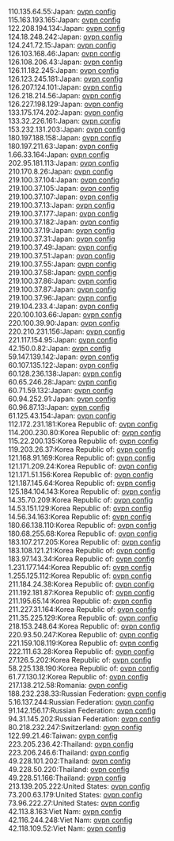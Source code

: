 110.135.64.55:Japan: [ovpn config](vpn/110_135_64_55.ovpn)  
115.163.193.165:Japan: [ovpn config](vpn/115_163_193_165.ovpn)  
122.208.194.134:Japan: [ovpn config](vpn/122_208_194_134.ovpn)  
124.18.248.242:Japan: [ovpn config](vpn/124_18_248_242.ovpn)  
124.241.72.15:Japan: [ovpn config](vpn/124_241_72_15.ovpn)  
126.103.168.46:Japan: [ovpn config](vpn/126_103_168_46.ovpn)  
126.108.206.43:Japan: [ovpn config](vpn/126_108_206_43.ovpn)  
126.11.182.245:Japan: [ovpn config](vpn/126_11_182_245.ovpn)  
126.123.245.181:Japan: [ovpn config](vpn/126_123_245_181.ovpn)  
126.207.124.101:Japan: [ovpn config](vpn/126_207_124_101.ovpn)  
126.218.214.56:Japan: [ovpn config](vpn/126_218_214_56.ovpn)  
126.227.198.129:Japan: [ovpn config](vpn/126_227_198_129.ovpn)  
133.175.174.202:Japan: [ovpn config](vpn/133_175_174_202.ovpn)  
133.32.226.161:Japan: [ovpn config](vpn/133_32_226_161.ovpn)  
153.232.131.203:Japan: [ovpn config](vpn/153_232_131_203.ovpn)  
180.197.188.158:Japan: [ovpn config](vpn/180_197_188_158.ovpn)  
180.197.211.63:Japan: [ovpn config](vpn/180_197_211_63.ovpn)  
1.66.33.164:Japan: [ovpn config](vpn/1_66_33_164.ovpn)  
202.95.181.113:Japan: [ovpn config](vpn/202_95_181_113.ovpn)  
210.170.8.26:Japan: [ovpn config](vpn/210_170_8_26.ovpn)  
219.100.37.104:Japan: [ovpn config](vpn/219_100_37_104.ovpn)  
219.100.37.105:Japan: [ovpn config](vpn/219_100_37_105.ovpn)  
219.100.37.107:Japan: [ovpn config](vpn/219_100_37_107.ovpn)  
219.100.37.13:Japan: [ovpn config](vpn/219_100_37_13.ovpn)  
219.100.37.177:Japan: [ovpn config](vpn/219_100_37_177.ovpn)  
219.100.37.182:Japan: [ovpn config](vpn/219_100_37_182.ovpn)  
219.100.37.19:Japan: [ovpn config](vpn/219_100_37_19.ovpn)  
219.100.37.31:Japan: [ovpn config](vpn/219_100_37_31.ovpn)  
219.100.37.49:Japan: [ovpn config](vpn/219_100_37_49.ovpn)  
219.100.37.51:Japan: [ovpn config](vpn/219_100_37_51.ovpn)  
219.100.37.55:Japan: [ovpn config](vpn/219_100_37_55.ovpn)  
219.100.37.58:Japan: [ovpn config](vpn/219_100_37_58.ovpn)  
219.100.37.86:Japan: [ovpn config](vpn/219_100_37_86.ovpn)  
219.100.37.87:Japan: [ovpn config](vpn/219_100_37_87.ovpn)  
219.100.37.96:Japan: [ovpn config](vpn/219_100_37_96.ovpn)  
219.104.233.4:Japan: [ovpn config](vpn/219_104_233_4.ovpn)  
220.100.103.66:Japan: [ovpn config](vpn/220_100_103_66.ovpn)  
220.100.39.90:Japan: [ovpn config](vpn/220_100_39_90.ovpn)  
220.210.231.156:Japan: [ovpn config](vpn/220_210_231_156.ovpn)  
221.117.154.95:Japan: [ovpn config](vpn/221_117_154_95.ovpn)  
42.150.0.82:Japan: [ovpn config](vpn/42_150_0_82.ovpn)  
59.147.139.142:Japan: [ovpn config](vpn/59_147_139_142.ovpn)  
60.107.135.122:Japan: [ovpn config](vpn/60_107_135_122.ovpn)  
60.128.236.138:Japan: [ovpn config](vpn/60_128_236_138.ovpn)  
60.65.246.28:Japan: [ovpn config](vpn/60_65_246_28.ovpn)  
60.71.59.132:Japan: [ovpn config](vpn/60_71_59_132.ovpn)  
60.94.252.91:Japan: [ovpn config](vpn/60_94_252_91.ovpn)  
60.96.87.13:Japan: [ovpn config](vpn/60_96_87_13.ovpn)  
61.125.43.154:Japan: [ovpn config](vpn/61_125_43_154.ovpn)  
112.172.231.181:Korea Republic of: [ovpn config](vpn/112_172_231_181.ovpn)  
114.200.230.80:Korea Republic of: [ovpn config](vpn/114_200_230_80.ovpn)  
115.22.200.135:Korea Republic of: [ovpn config](vpn/115_22_200_135.ovpn)  
119.203.26.37:Korea Republic of: [ovpn config](vpn/119_203_26_37.ovpn)  
121.168.91.169:Korea Republic of: [ovpn config](vpn/121_168_91_169.ovpn)  
121.171.209.24:Korea Republic of: [ovpn config](vpn/121_171_209_24.ovpn)  
121.171.51.156:Korea Republic of: [ovpn config](vpn/121_171_51_156.ovpn)  
121.187.145.64:Korea Republic of: [ovpn config](vpn/121_187_145_64.ovpn)  
125.184.104.143:Korea Republic of: [ovpn config](vpn/125_184_104_143.ovpn)  
14.35.70.209:Korea Republic of: [ovpn config](vpn/14_35_70_209.ovpn)  
14.53.151.129:Korea Republic of: [ovpn config](vpn/14_53_151_129.ovpn)  
14.56.34.163:Korea Republic of: [ovpn config](vpn/14_56_34_163.ovpn)  
180.66.138.110:Korea Republic of: [ovpn config](vpn/180_66_138_110.ovpn)  
180.68.255.68:Korea Republic of: [ovpn config](vpn/180_68_255_68.ovpn)  
183.107.217.205:Korea Republic of: [ovpn config](vpn/183_107_217_205.ovpn)  
183.108.121.21:Korea Republic of: [ovpn config](vpn/183_108_121_21.ovpn)  
183.97.143.34:Korea Republic of: [ovpn config](vpn/183_97_143_34.ovpn)  
1.231.177.144:Korea Republic of: [ovpn config](vpn/1_231_177_144.ovpn)  
1.255.125.112:Korea Republic of: [ovpn config](vpn/1_255_125_112.ovpn)  
211.184.24.38:Korea Republic of: [ovpn config](vpn/211_184_24_38.ovpn)  
211.192.181.87:Korea Republic of: [ovpn config](vpn/211_192_181_87.ovpn)  
211.195.65.14:Korea Republic of: [ovpn config](vpn/211_195_65_14.ovpn)  
211.227.31.164:Korea Republic of: [ovpn config](vpn/211_227_31_164.ovpn)  
211.35.225.129:Korea Republic of: [ovpn config](vpn/211_35_225_129.ovpn)  
218.153.248.64:Korea Republic of: [ovpn config](vpn/218_153_248_64.ovpn)  
220.93.50.247:Korea Republic of: [ovpn config](vpn/220_93_50_247.ovpn)  
221.159.108.119:Korea Republic of: [ovpn config](vpn/221_159_108_119.ovpn)  
222.111.63.28:Korea Republic of: [ovpn config](vpn/222_111_63_28.ovpn)  
27.126.5.202:Korea Republic of: [ovpn config](vpn/27_126_5_202.ovpn)  
58.225.138.190:Korea Republic of: [ovpn config](vpn/58_225_138_190.ovpn)  
61.77.130.12:Korea Republic of: [ovpn config](vpn/61_77_130_12.ovpn)  
217.138.212.58:Romania: [ovpn config](vpn/217_138_212_58.ovpn)  
188.232.238.33:Russian Federation: [ovpn config](vpn/188_232_238_33.ovpn)  
5.16.137.244:Russian Federation: [ovpn config](vpn/5_16_137_244.ovpn)  
91.142.156.17:Russian Federation: [ovpn config](vpn/91_142_156_17.ovpn)  
94.31.145.202:Russian Federation: [ovpn config](vpn/94_31_145_202.ovpn)  
80.218.232.247:Switzerland: [ovpn config](vpn/80_218_232_247.ovpn)  
122.99.21.46:Taiwan: [ovpn config](vpn/122_99_21_46.ovpn)  
223.205.236.42:Thailand: [ovpn config](vpn/223_205_236_42.ovpn)  
223.206.246.6:Thailand: [ovpn config](vpn/223_206_246_6.ovpn)  
49.228.101.202:Thailand: [ovpn config](vpn/49_228_101_202.ovpn)  
49.228.50.220:Thailand: [ovpn config](vpn/49_228_50_220.ovpn)  
49.228.51.166:Thailand: [ovpn config](vpn/49_228_51_166.ovpn)  
213.139.205.222:United States: [ovpn config](vpn/213_139_205_222.ovpn)  
73.200.63.179:United States: [ovpn config](vpn/73_200_63_179.ovpn)  
73.96.222.27:United States: [ovpn config](vpn/73_96_222_27.ovpn)  
42.113.8.163:Viet Nam: [ovpn config](vpn/42_113_8_163.ovpn)  
42.116.244.248:Viet Nam: [ovpn config](vpn/42_116_244_248.ovpn)  
42.118.109.52:Viet Nam: [ovpn config](vpn/42_118_109_52.ovpn)  
